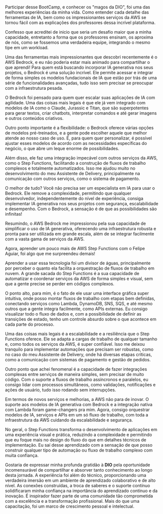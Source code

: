 Participar desse BootCamp, e conhecer os "magos da DIO", foi uma das melhores experiências da minha vida. Como entender 
cada detalhe das ferramentas de IA, bem como os impressionantes serviços da AWS se tornou fácil com as explicações dos professores
dessa incrível plataforma.

Confesso que acreditei de inicio que seria um desafio maior que a minha capacidade, entretanto a forma que os professores ensinam,
os aproxima de nós, como se fossemos uma verdadeira equipe, integrando o mesmo tipe em um workload.

Uma das ferramentas mais impressionantes que descobri recentemente é o AWS Bedrock, e eu não poderia estar mais animado para 
compartilhar o que aprendi! Para quem está buscando incorporar IA generativa nos seus projetos, o Bedrock é uma solução incrível. 
Ele permite acessar e integrar de forma simples os modelos fundacionais de IA que estão por trás de uma série de funcionalidades avançadas, 
tudo isso sem precisar se preocupar com a infraestrutura pesada.

O Bedrock foi pensado para quem quer escalar suas aplicações de IA com agilidade. Uma das coisas mais legais é que ele já vem integrado 
com modelos de IA como o Claude, Jurassic e Titan, que são superpotentes para gerar textos, criar chatbots, interpretar comandos e até gerar 
imagens e outros conteúdos criativos.

Outro ponto importante é a flexibilidade: o Bedrock oferece várias opções de modelos pré-treinados, e a gente pode escolher aquele que 
melhor atende ao nosso caso de uso. E, para quem quer personalizar, é possível ajustar esses modelos de acordo com as necessidades específicas 
do negócio, o que abre um leque enorme de possibilidades.

Além disso, ele faz uma integração impecável com outros serviços da AWS, como o Step Functions, facilitando a construção de fluxos de 
trabalho complexos e totalmente automatizados. Isso me ajudou muito no desenvolvimento do meu Assistente de Delivery, principalmente na 
comunicação com outros serviços, como o sistema de pagamento.

O melhor de tudo? Você não precisa ser um especialista em IA para usar o Bedrock. Ele remove a complexidade, permitindo que qualquer 
desenvolvedor, independentemente do nível de experiência, consiga implementar IA generativa nos seus projetos com segurança, escalabilidade e 
desempenho. Com o Bedrock, a sensação é de que as possibilidades são infinitas!

Resumindo, o AWS Bedrock me impressionou pela sua capacidade de simplificar o uso de IA generativa, oferecendo uma infraestrutura 
robusta e pronta para ser utilizada em grande escala, além de se integrar facilmente com a vasta gama de serviços da AWS.

Agora, aprender um pouco mais de AWS Step Functions com o Felipe Aguiar, foi algo que me surpreendeu demais! 

Aprender a usar essa tecnologia foi um divisor de águas, principalmente por perceber o quanto ela facilita a orquestração de fluxos 
de trabalho em nuvem. A grande sacada do Step Functions é a sua capacidade de automatizar e coordenar serviços da AWS de forma simples e visual, 
sem que a gente precise se perder em códigos complexos.

O ponto alto, para mim, é o fato de ele usar uma interface gráfica super intuitiva, onde posso montar fluxos de trabalho com etapas 
bem definidas, conectando serviços como Lambda, DynamoDB, SNS, SQS, e até mesmo outros que a gente integra facilmente, como APIs externas. 
Eu consigo visualizar todo o fluxo de dados e, com a possibilidade de definir as transições de estado, tenho um controle absurdo sobre o que 
acontece em cada parte do processo.

Uma das coisas mais legais é a escalabilidade e a resiliência que o Step Functions oferece. Ele se adapta a cargas de trabalho de 
qualquer tamanho e, como todos os serviços da AWS, é super confiável. Isso me deixou tranquilo para implementar automações que precisam ser 
robustas, como no caso do meu Assistente de Delivery, onde há diversas etapas críticas, como a comunicação com sistemas de pagamento e gestão 
de pedidos.

Outro ponto que achei fenomenal é a capacidade de fazer integrações complexas entre serviços de maneira simples, sem precisar de muito 
código. Com o suporte a fluxos de trabalho assíncronos e paralelos, eu consigo lidar com processos simultâneos, como validações, notificações 
e ações de usuário, tudo isso rodando sem interrupções.

Em termos de novos serviços e melhorias, a AWS não para de inovar. O suporte aos modelos de IA generativa com Bedrock e a integração 
nativa com Lambda foram game-changers pra mim. Agora, consigo orquestrar modelos de IA, serviços e APIs em um só fluxo de trabalho, com toda a 
infraestrutura da AWS cuidando da escalabilidade e segurança.

No geral, o Step Functions transforma o desenvolvimento de aplicações em uma experiência visual e prática, reduzindo a complexidade 
e permitindo que eu foque mais no design do fluxo do que em detalhes técnicos de implementação. Eu saí desse aprendizado com a sensação de que 
posso construir qualquer tipo de automação ou fluxo de trabalho complexo com muita confiança.

Gostaria de expressar minha profunda gratidão à **DIO** pela oportunidade incomensurável de compartilhar e absorver tanto conhecimento 
ao longo desta jornada. A experiência foi além do técnico, proporcionando uma verdadeira imersão em um ambiente de aprendizado colaborativo e 
de alto nível. As conexões construídas, a troca de saberes e o suporte contínuo solidificaram minha confiança na importância do aprendizado 
contínuo e da inovação. É inspirador fazer parte de uma comunidade tão comprometida com a excelência e a transformação profissional. Mais do 
que uma capacitação, foi um marco de crescimento pessoal e intelectual.
